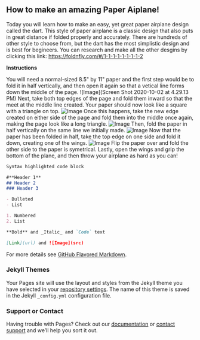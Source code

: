 ## How to make an amazing Paper Aiplane!

Today you will learn how to make an easy, yet great paper airplane design called the dart. This style of paper airplane is a classic design that also puts in great distance if folded properly and accurately. There are hundreds of other style to choose from, but the dart has the most simplistic design and is best for begineers. You can research and make all the other desgins by clicking this link:
https://foldnfly.com/#/1-1-1-1-1-1-1-1-2

**Instructions**

You will need a normal-sized 8.5" by 11" paper and the first step would be to fold it in half vertically, and then open it again so that a vetical line forms down the middle of the page. 
![Image](Screen Shot 2020-10-02 at 4.29.13 PM)
Next, take both top edges of the page and fold them inward so that the meet at the middle line created. Your paper should now look like a square with a triangle on top. 
![Image](src)
Once this happens, take the new edge created on either side of the page and fold them into the middle once again, making the page look like a long triangle. 
![Image](src)
Then, fold the paper in half vertically on the same line we initially made. 
![Image](src)
Now that the paper has been folded in half, take the top edge on one side and fold it down, creating one of the wings. 
![Image](src)
Flip the paper over and fold the other side to the paper is symetrical. Lastly, open the wings and grip the bottom of the plane, and then throw your airplane as hard as you can!


```markdown
Syntax highlighted code block

#**Header 1**
## Header 2
### Header 3

- Bulleted
- List

1. Numbered
2. List

**Bold** and _Italic_ and `Code` text

[Link](url) and ![Image](src)
```

For more details see [GitHub Flavored Markdown](https://guides.github.com/features/mastering-markdown/).

### Jekyll Themes

Your Pages site will use the layout and styles from the Jekyll theme you have selected in your [repository settings](https://github.com/veer-adhvaryu/paperairplanes/settings). The name of this theme is saved in the Jekyll `_config.yml` configuration file.

### Support or Contact

Having trouble with Pages? Check out our [documentation](https://docs.github.com/categories/github-pages-basics/) or [contact support](https://github.com/contact) and we’ll help you sort it out.
